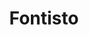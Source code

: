 ---
git: https://github.com/kenangundogan/fontisto
linkedin: https://linkedin.com/in/kenangundogan
logohandle: fontisto
other:
- name: Behance
  url: https://www.behance.net/gallery/58061143/Fontisto
sort: fontisto
title: Fontisto
twitter: https://x.com/fontisto
website: https://fontisto.com/
---